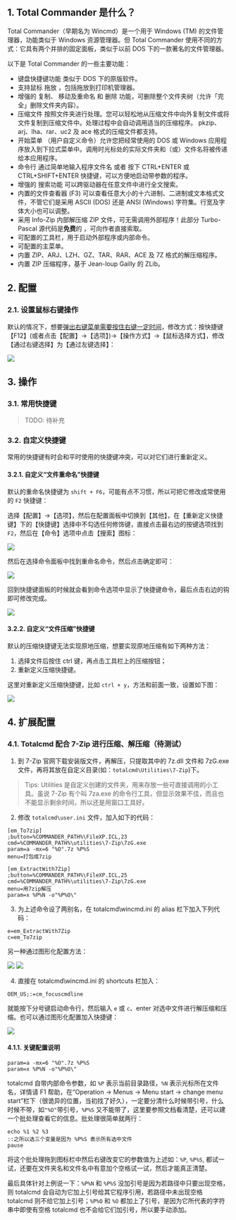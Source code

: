 ## 1. Total Commander 是什么？

Total Commander（早期名为 Wincmd）是一个用于 Windows (TM) 的文件管理器，功能类似于 Windows 资源管理器。但 Total Commander 使用不同的方式：它具有两个并排的固定面板，类似于以前 DOS 下的一款著名的文件管理器。

以下是 Total Commander 的一些主要功能：
 
- 键盘快捷键功能 类似于 DOS 下的原版软件。
- 支持鼠标 拖放 ，包括拖放到打印机管理器。
- 增强的 复制、 移动及重命名 和 删除 功能，可删除整个文件夹树（允许「完全」删除文件夹内容）。
- 压缩文件 按照文件夹进行处理。您可以轻松地从压缩文件中向外复制文件或将文件复制到压缩文件中。处理过程中会自动调用适当的压缩程序。 pkzip、arj、lha、rar、uc2 及 ace 格式的压缩文件都支持。
- 开始菜单 （用户自定义命令）允许您把经常使用的 DOS 或 Windows 应用程序放入到下拉式菜单中。调用时光标处的实际文件夹和（或）文件名将被传递给本应用程序。
- 命令行 通过简单地输入程序文件名 或者 按下 CTRL+ENTER 或 CTRL+SHIFT+ENTER 快捷键，可以方便地启动带参数的程序。
- 增强的  搜索功能 可以跨驱动器在任意文件中进行全文搜索。
- 内置的文件查看器 (F3) 可以查看任意大小的十六进制、二进制或文本格式文件，不管它们是采用 ASCII (DOS) 还是 ANSI (Windows) 字符集。行宽及字体大小也可以调整。
- 采用 Info-Zip  内部解压缩 ZIP 文件，可无需调用外部程序！此部分 Turbo-Pascal 源代码是**免费**的 ，可向作者直接索取。
- 可配置的工具栏，用于启动外部程序或内部命令。
- 可配置的主菜单。
- 内置 ZIP、ARJ、LZH、GZ、TAR、RAR、ACE 及 7Z 格式的解压缩程序。
- 内置 ZIP 压缩程序，基于 Jean-loup Gailly 的 ZLib。

## 2. 配置

### 2.1. 设置鼠标右键操作

默认的情况下，想要<u>弹出右键菜单需要按住右键一定时间</u>，修改方式：按快捷键【F12】(或者点击【配置】->【选项】)->【操作方式】->【鼠标选择方式】，修改【通过右键选择】为【通过左键选择】：

![](images/62622508095459.png)

## 3. 操作

### 3.1. 常用快捷键

> TODO: 待补充

### 3.2. 自定义快捷键

常用的快捷键有时会和平时使用的快捷键冲突，可以对它们进行重新定义。

#### 3.2.1. 自定义“文件重命名”快捷键

默认的重命名快捷键为 `shift + F6`，可能有点不习惯，所以可把它修改成常使用的 `F2` 快捷键：

选择【配置】->【选项】，然后在配置面板中切换到【其他】，在【重新定义快捷键】下的【快捷键】选择中不勾选任何修饰键，直接点击最右边的按键选项找到 `F2`，然后在【命令】选项中点击【搜索】图标：

![](images/330664276605789.png)

然后在选择命令面板中找到重命名命令，然后点击确定即可：

![](images/152173890587674.png)

回到快捷键面板的时候就会看到命令选项中显示了快捷键命令，最后点击右边的钩即可修改完成。

![](images/405783198934531.png)

#### 3.2.2. 自定义“文件压缩”快捷键

默认的压缩快捷键无法实现原地压缩，想要实现原地压缩有如下两种方法：

1. 选择文件后按住 ctrl 键，再点击工具栏上的压缩按钮；
2. 重新定义压缩快捷键。

这里对重新定义压缩快捷键，比如 `ctrl + y`，方法和前面一致，设置如下图：

![](images/284021091106764.png)

## 4. 扩展配置

### 4.1. Totalcmd 配合 7-Zip 进行压缩、解压缩（待测试）

1. 到 7-Zip 官网下载安装版文件，再解压，只提取其中的 7z.dll 文件和 7zG.exe 文件，再将其放在自定义目录(如：`totalcmd\Utilities\7-Zip`)下。

> Tips: Utilities 是自定义创建的文件夹，用来存放一些可直接调用的小工具。虽说 7-Zip 有个叫 7za.exe 的命令行工具，但显示效果不佳，而且也不能显示剩余时间，所以还是用窗口工具好。

2. 修改 `totalcmd\user.ini` 文件，加入如下的代码：

```shell
[em_To7zip]
;button=%COMMANDER_PATH%\FileXP.ICL,23
cmd=%COMMANDER_PATH%\utilities\7-Zip\7zG.exe
param=a -mx=6 "%O".7z %P%S
menu=打包成7zip

[em_ExtractWith7Zip]
;button=%COMMANDER_PATH%\FileXP.ICL,25
cmd=%COMMANDER_PATH%\utilities\7-Zip\7zG.exe
menu=用7zip解压
param=x %P%N -o"%P%O\"
```

3. 为上述命令设了两别名，在 totalcmd\wincmd.ini 的 alias 栏下加入下列代码：

```shell
e=em_ExtractWith7Zip
c=em_To7zip
```

另一种通过图形化配置方法：

![](images/52955727395743.png) ![](images/138053675626199.png)

4. 直接在 totalcmd\wincmd.ini 的 shortcuts 栏加入：

```shell
OEM_US;:=cm_focuscmdline
```

就能按下分号键启动命令行，然后输入 `e` 或 `c`、enter 对选中文件进行解压缩和压缩。也可以通过图形化配置加入快捷键：

![](images/172785216553087.png)

#### 4.1.1. 关键配置说明

```shell
param=a -mx=6 "%O".7z %P%S
param=x %P%N -o"%P%O\"
```

totalcmd 自带内部命令参数，如 `%P` 表示当前目录路径，`%N` 表示光标所在文件名，详情请 F1 帮助，在“Operation -> Menus -> Menu start -> change menu start”栏下（很诡异的位置，当初找了好久），一定要分清什么时候带引号，什么时候不带，如`"%O"`带引号，`%P%S` 又不能带了，这里要参照文档看清楚，还可以建一个批处理查看它的信息。批处理很简单就两行：

```shell
echo %1 %2 %3 
::之所以选三个变量是因为 %P%S 表示所有选中文件 
pause
```

将这个批处理拖到图标栏中然后右键改变它的参数值为上述如：`%P`, `%P%S`, 都试一试，还要在文件夹名和文件名中有意加个空格试一试，然后才能真正清楚。

最后具体针对上例说一下：`%P%N` 和 `%P%S` 没加引号是因为若路径中只要出现空格，则 totalcmd 会自动为它加上引号给其它程序引用，若路径中未出现空格 totalcmd 则不给它加上引号；`%P%O` 和 `%O` 都加上了引号，是因为它所代表的字符串中即使有空格 totalcmd 也不会给它们加引号，所以要手动添加。
